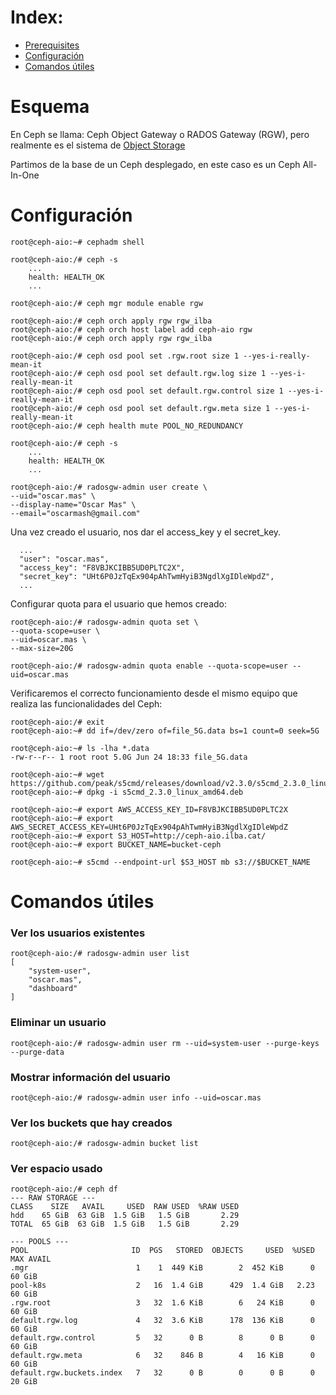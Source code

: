 # Index:

* [Prerequisites](#id10)
* [Configuración](#id20)
* [Comandos útiles](#id30)

# Esquema <div id='id10' />

En Ceph se llama: Ceph Object Gateway o RADOS Gateway (RGW), pero realmente es el sistema de [Object Storage](https://en.wikipedia.org/wiki/Object_storage)

Partimos de la base de un Ceph desplegado, en este caso es un Ceph All-In-One

# Configuración <div id='id20' />

```
root@ceph-aio:~# cephadm shell
```

```
root@ceph-aio:/# ceph -s
    ...
    health: HEALTH_OK
    ...
```

```
root@ceph-aio:/# ceph mgr module enable rgw

root@ceph-aio:/# ceph orch apply rgw rgw_ilba
root@ceph-aio:/# ceph orch host label add ceph-aio rgw
root@ceph-aio:/# ceph orch apply rgw rgw_ilba

root@ceph-aio:/# ceph osd pool set .rgw.root size 1 --yes-i-really-mean-it
root@ceph-aio:/# ceph osd pool set default.rgw.log size 1 --yes-i-really-mean-it
root@ceph-aio:/# ceph osd pool set default.rgw.control size 1 --yes-i-really-mean-it
root@ceph-aio:/# ceph osd pool set default.rgw.meta size 1 --yes-i-really-mean-it
root@ceph-aio:/# ceph health mute POOL_NO_REDUNDANCY
```

```
root@ceph-aio:/# ceph -s
    ...
    health: HEALTH_OK
    ...
```

```
root@ceph-aio:/# radosgw-admin user create \
--uid="oscar.mas" \
--display-name="Oscar Mas" \
--email="oscarmash@gmail.com"
```
Una vez creado el usuario, nos dar el access_key y el secret_key.

```
  ...
  "user": "oscar.mas",
  "access_key": "F8VBJKCIBB5UD0PLTC2X",
  "secret_key": "UHt6P0JzTqEx904pAhTwmHyiB3NgdlXgIDleWpdZ",
  ...
```

Configurar quota para el usuario que hemos creado:

```
root@ceph-aio:/# radosgw-admin quota set \
--quota-scope=user \
--uid=oscar.mas \
--max-size=20G

root@ceph-aio:/# radosgw-admin quota enable --quota-scope=user --uid=oscar.mas
```

Verificaremos el correcto funcionamiento desde el mismo equipo que realiza las funcionalidades del Ceph:

```
root@ceph-aio:/# exit
root@ceph-aio:~# dd if=/dev/zero of=file_5G.data bs=1 count=0 seek=5G

root@ceph-aio:~# ls -lha *.data
-rw-r--r-- 1 root root 5.0G Jun 24 18:33 file_5G.data

root@ceph-aio:~# wget https://github.com/peak/s5cmd/releases/download/v2.3.0/s5cmd_2.3.0_linux_amd64.deb
root@ceph-aio:~# dpkg -i s5cmd_2.3.0_linux_amd64.deb

root@ceph-aio:~# export AWS_ACCESS_KEY_ID=F8VBJKCIBB5UD0PLTC2X
root@ceph-aio:~# export AWS_SECRET_ACCESS_KEY=UHt6P0JzTqEx904pAhTwmHyiB3NgdlXgIDleWpdZ
root@ceph-aio:~# export S3_HOST=http://ceph-aio.ilba.cat/
root@ceph-aio:~# export BUCKET_NAME=bucket-ceph

root@ceph-aio:~# s5cmd --endpoint-url $S3_HOST mb s3://$BUCKET_NAME
```

# Comandos útiles <div id='id30' />

### Ver los usuarios existentes

```
root@ceph-aio:/# radosgw-admin user list
[
    "system-user",
    "oscar.mas",
    "dashboard"
]
```

### Eliminar un usuario

```
root@ceph-aio:/# radosgw-admin user rm --uid=system-user --purge-keys --purge-data
```

### Mostrar información del usuario

```
root@ceph-aio:/# radosgw-admin user info --uid=oscar.mas
```

### Ver los buckets que hay creados

```
root@ceph-aio:/# radosgw-admin bucket list
```

### Ver espacio usado

```
root@ceph-aio:/# ceph df
--- RAW STORAGE ---
CLASS    SIZE   AVAIL     USED  RAW USED  %RAW USED
hdd    65 GiB  63 GiB  1.5 GiB   1.5 GiB       2.29
TOTAL  65 GiB  63 GiB  1.5 GiB   1.5 GiB       2.29

--- POOLS ---
POOL                       ID  PGS   STORED  OBJECTS     USED  %USED  MAX AVAIL
.mgr                        1    1  449 KiB        2  452 KiB      0     60 GiB
pool-k8s                    2   16  1.4 GiB      429  1.4 GiB   2.23     60 GiB
.rgw.root                   3   32  1.6 KiB        6   24 KiB      0     60 GiB
default.rgw.log             4   32  3.6 KiB      178  136 KiB      0     60 GiB
default.rgw.control         5   32      0 B        8      0 B      0     60 GiB
default.rgw.meta            6   32    846 B        4   16 KiB      0     60 GiB
default.rgw.buckets.index   7   32      0 B        0      0 B      0     20 GiB
```
